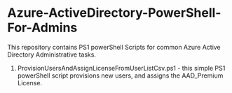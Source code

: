 Azure-ActiveDirectory-PowerShell-For-Admins
===========================================

This repository contains PS1 powerShell Scripts for common Azure Active Directory Administrative tasks.

1. ProvisionUsersAndAssignLicenseFromUserListCsv.ps1 - this simple PS1 powerShell script provisions new users, and assigns the AAD_Premium License.